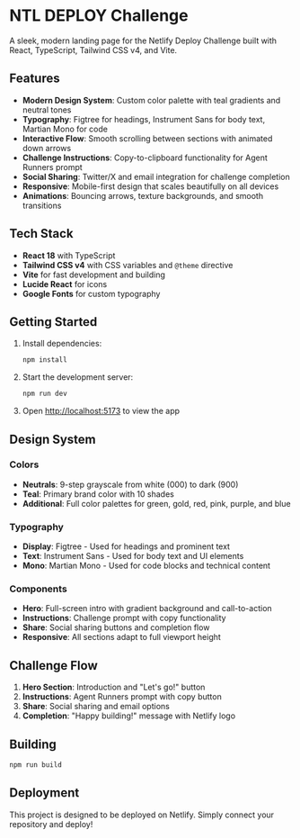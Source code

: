 # NTL DEPLOY Challenge

A sleek, modern landing page for the Netlify Deploy Challenge built with React, TypeScript, Tailwind CSS v4, and Vite.

## Features

- **Modern Design System**: Custom color palette with teal gradients and neutral tones
- **Typography**: Figtree for headings, Instrument Sans for body text, Martian Mono for code
- **Interactive Flow**: Smooth scrolling between sections with animated down arrows
- **Challenge Instructions**: Copy-to-clipboard functionality for Agent Runners prompt
- **Social Sharing**: Twitter/X and email integration for challenge completion
- **Responsive**: Mobile-first design that scales beautifully on all devices
- **Animations**: Bouncing arrows, texture backgrounds, and smooth transitions

## Tech Stack

- **React 18** with TypeScript
- **Tailwind CSS v4** with CSS variables and `@theme` directive
- **Vite** for fast development and building
- **Lucide React** for icons
- **Google Fonts** for custom typography

## Getting Started

1. Install dependencies:

   ```bash
   npm install
   ```

2. Start the development server:

   ```bash
   npm run dev
   ```

3. Open [http://localhost:5173](http://localhost:5173) to view the app

## Design System

### Colors

- **Neutrals**: 9-step grayscale from white (000) to dark (900)
- **Teal**: Primary brand color with 10 shades
- **Additional**: Full color palettes for green, gold, red, pink, purple, and blue

### Typography

- **Display**: Figtree - Used for headings and prominent text
- **Text**: Instrument Sans - Used for body text and UI elements
- **Mono**: Martian Mono - Used for code blocks and technical content

### Components

- **Hero**: Full-screen intro with gradient background and call-to-action
- **Instructions**: Challenge prompt with copy functionality
- **Share**: Social sharing buttons and completion flow
- **Responsive**: All sections adapt to full viewport height

## Challenge Flow

1. **Hero Section**: Introduction and "Let's go!" button
2. **Instructions**: Agent Runners prompt with copy button
3. **Share**: Social sharing and email options
4. **Completion**: "Happy building!" message with Netlify logo

## Building

```bash
npm run build
```

## Deployment

This project is designed to be deployed on Netlify. Simply connect your repository and deploy!
